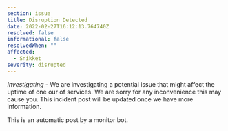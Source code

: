 ```yaml
---
section: issue
title: Disruption Detected
date: 2022-02-27T16:12:13.764740Z
resolved: false
informational: false
resolvedWhen: ""
affected:
  - Snikket
severity: disrupted
---
```

*Investigating* - We are investigating a potential issue that might affect the uptime of one our of services. We are sorry for any inconvenience this may cause you. This incident post will be updated once we have more information.

This is an automatic post by a monitor bot.
        